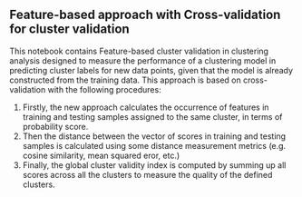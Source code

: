 ## Feature-based approach with  Cross-validation for cluster validation 
This notebook contains Feature-based cluster  validation in clustering analysis designed to measure the performance of a clustering model in predicting cluster labels for new data points, given that the model is already constructed from the training data. This approach is based on cross-validation with the following procedures: 
 1. Firstly, the new approach calculates the occurrence of features in training and testing samples assigned to the same cluster, in terms of probability score. 
2. Then the distance between the vector of scores in training and testing samples is calculated using some distance measurement metrics (e.g. cosine similarity, mean squared eror, etc.) 
3. Finally, the global cluster validity index is computed by summing up all scores across all the clusters to measure the quality of the defined clusters. 

 











